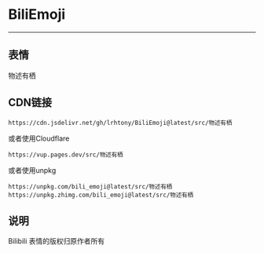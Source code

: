 # BiliEmoji
---
## 表情
物述有栖
## CDN链接
```
https://cdn.jsdelivr.net/gh/lrhtony/BiliEmoji@latest/src/物述有栖
```
或者使用Cloudflare
```
https://vup.pages.dev/src/物述有栖
```
或者使用unpkg
```
https://unpkg.com/bili_emoji@latest/src/物述有栖
https://unpkg.zhimg.com/bili_emoji@latest/src/物述有栖
```
## 说明
Bilibili 表情的版权归原作者所有

